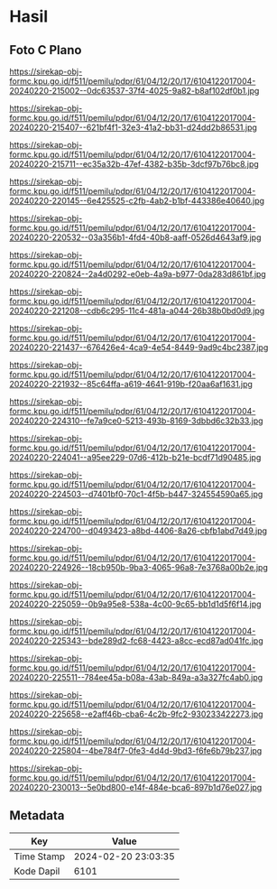 # Hasil

## Foto C Plano

https://sirekap-obj-formc.kpu.go.id/f511/pemilu/pdpr/61/04/12/20/17/6104122017004-20240220-215002--0dc63537-37f4-4025-9a82-b8af102df0b1.jpg

https://sirekap-obj-formc.kpu.go.id/f511/pemilu/pdpr/61/04/12/20/17/6104122017004-20240220-215407--621bf4f1-32e3-41a2-bb31-d24dd2b86531.jpg

https://sirekap-obj-formc.kpu.go.id/f511/pemilu/pdpr/61/04/12/20/17/6104122017004-20240220-215711--ec35a32b-47ef-4382-b35b-3dcf97b76bc8.jpg

https://sirekap-obj-formc.kpu.go.id/f511/pemilu/pdpr/61/04/12/20/17/6104122017004-20240220-220145--6e425525-c2fb-4ab2-b1bf-443386e40640.jpg

https://sirekap-obj-formc.kpu.go.id/f511/pemilu/pdpr/61/04/12/20/17/6104122017004-20240220-220532--03a356b1-4fd4-40b8-aaff-0526d4643af9.jpg

https://sirekap-obj-formc.kpu.go.id/f511/pemilu/pdpr/61/04/12/20/17/6104122017004-20240220-220824--2a4d0292-e0eb-4a9a-b977-0da283d861bf.jpg

https://sirekap-obj-formc.kpu.go.id/f511/pemilu/pdpr/61/04/12/20/17/6104122017004-20240220-221208--cdb6c295-11c4-481a-a044-26b38b0bd0d9.jpg

https://sirekap-obj-formc.kpu.go.id/f511/pemilu/pdpr/61/04/12/20/17/6104122017004-20240220-221437--676426e4-4ca9-4e54-8449-9ad9c4bc2387.jpg

https://sirekap-obj-formc.kpu.go.id/f511/pemilu/pdpr/61/04/12/20/17/6104122017004-20240220-221932--85c64ffa-a619-4641-919b-f20aa6af1631.jpg

https://sirekap-obj-formc.kpu.go.id/f511/pemilu/pdpr/61/04/12/20/17/6104122017004-20240220-224310--fe7a9ce0-5213-493b-8169-3dbbd6c32b33.jpg

https://sirekap-obj-formc.kpu.go.id/f511/pemilu/pdpr/61/04/12/20/17/6104122017004-20240220-224041--a95ee229-07d6-412b-b21e-bcdf71d90485.jpg

https://sirekap-obj-formc.kpu.go.id/f511/pemilu/pdpr/61/04/12/20/17/6104122017004-20240220-224503--d7401bf0-70c1-4f5b-b447-324554590a65.jpg

https://sirekap-obj-formc.kpu.go.id/f511/pemilu/pdpr/61/04/12/20/17/6104122017004-20240220-224700--d0493423-a8bd-4406-8a26-cbfb1abd7d49.jpg

https://sirekap-obj-formc.kpu.go.id/f511/pemilu/pdpr/61/04/12/20/17/6104122017004-20240220-224926--18cb950b-9ba3-4065-96a8-7e3768a00b2e.jpg

https://sirekap-obj-formc.kpu.go.id/f511/pemilu/pdpr/61/04/12/20/17/6104122017004-20240220-225059--0b9a95e8-538a-4c00-9c65-bb1d1d5f6f14.jpg

https://sirekap-obj-formc.kpu.go.id/f511/pemilu/pdpr/61/04/12/20/17/6104122017004-20240220-225343--bde289d2-fc68-4423-a8cc-ecd87ad041fc.jpg

https://sirekap-obj-formc.kpu.go.id/f511/pemilu/pdpr/61/04/12/20/17/6104122017004-20240220-225511--784ee45a-b08a-43ab-849a-a3a327fc4ab0.jpg

https://sirekap-obj-formc.kpu.go.id/f511/pemilu/pdpr/61/04/12/20/17/6104122017004-20240220-225658--e2aff46b-cba6-4c2b-9fc2-930233422273.jpg

https://sirekap-obj-formc.kpu.go.id/f511/pemilu/pdpr/61/04/12/20/17/6104122017004-20240220-225804--4be784f7-0fe3-4d4d-9bd3-f6fe6b79b237.jpg

https://sirekap-obj-formc.kpu.go.id/f511/pemilu/pdpr/61/04/12/20/17/6104122017004-20240220-230013--5e0bd800-e14f-484e-bca6-897b1d76e027.jpg


## Metadata

| Key        | Value               |
| ---------- | ------------------- |
| Time Stamp | 2024-02-20 23:03:35 |
| Kode Dapil | 6101                |



